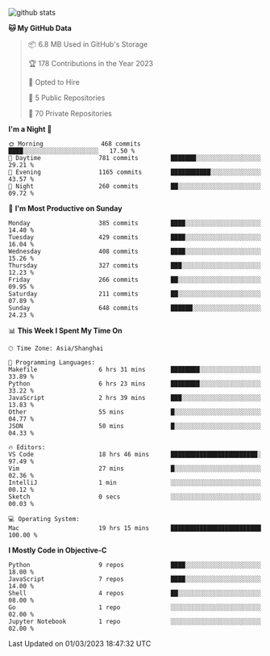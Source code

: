 
![github stats](https://github-readme-stats.vercel.app/api?username=ChesterYue&show_icons=true&count_private=true)

<!-- ![wakatime](https://github-readme-stats.vercel.app/api/wakatime?username=ChesterYue&layout=compact) -->

<!-- ![wakatime](https://github-readme-stats.vercel.app/api/top-langs/?username=ChesterYue&layout=compact) -->

<!--START_SECTION:waka-->
**🐱 My GitHub Data** 

> 📦 6.8 MB Used in GitHub's Storage 
 > 
> 🏆 178 Contributions in the Year 2023
 > 
> 💼 Opted to Hire
 > 
> 📜 5 Public Repositories 
 > 
> 🔑 70 Private Repositories 
 > 
**I'm a Night 🦉** 

```text
🌞 Morning                468 commits         ████░░░░░░░░░░░░░░░░░░░░░   17.50 % 
🌆 Daytime                781 commits         ███████░░░░░░░░░░░░░░░░░░   29.21 % 
🌃 Evening                1165 commits        ███████████░░░░░░░░░░░░░░   43.57 % 
🌙 Night                  260 commits         ██░░░░░░░░░░░░░░░░░░░░░░░   09.72 % 
```
📅 **I'm Most Productive on Sunday** 

```text
Monday                   385 commits         ████░░░░░░░░░░░░░░░░░░░░░   14.40 % 
Tuesday                  429 commits         ████░░░░░░░░░░░░░░░░░░░░░   16.04 % 
Wednesday                408 commits         ████░░░░░░░░░░░░░░░░░░░░░   15.26 % 
Thursday                 327 commits         ███░░░░░░░░░░░░░░░░░░░░░░   12.23 % 
Friday                   266 commits         ██░░░░░░░░░░░░░░░░░░░░░░░   09.95 % 
Saturday                 211 commits         ██░░░░░░░░░░░░░░░░░░░░░░░   07.89 % 
Sunday                   648 commits         ██████░░░░░░░░░░░░░░░░░░░   24.23 % 
```


📊 **This Week I Spent My Time On** 

```text
🕑︎ Time Zone: Asia/Shanghai

💬 Programming Languages: 
Makefile                 6 hrs 31 mins       ████████░░░░░░░░░░░░░░░░░   33.89 % 
Python                   6 hrs 23 mins       ████████░░░░░░░░░░░░░░░░░   33.22 % 
JavaScript               2 hrs 39 mins       ███░░░░░░░░░░░░░░░░░░░░░░   13.83 % 
Other                    55 mins             █░░░░░░░░░░░░░░░░░░░░░░░░   04.77 % 
JSON                     50 mins             █░░░░░░░░░░░░░░░░░░░░░░░░   04.33 % 

🔥 Editors: 
VS Code                  18 hrs 46 mins      ████████████████████████░   97.49 % 
Vim                      27 mins             █░░░░░░░░░░░░░░░░░░░░░░░░   02.36 % 
IntelliJ                 1 min               ░░░░░░░░░░░░░░░░░░░░░░░░░   00.12 % 
Sketch                   0 secs              ░░░░░░░░░░░░░░░░░░░░░░░░░   00.03 % 

💻 Operating System: 
Mac                      19 hrs 15 mins      █████████████████████████   100.00 % 
```

**I Mostly Code in Objective-C** 

```text
Python                   9 repos             ████░░░░░░░░░░░░░░░░░░░░░   18.00 % 
JavaScript               7 repos             ████░░░░░░░░░░░░░░░░░░░░░   14.00 % 
Shell                    4 repos             ██░░░░░░░░░░░░░░░░░░░░░░░   08.00 % 
Go                       1 repo              ░░░░░░░░░░░░░░░░░░░░░░░░░   02.00 % 
Jupyter Notebook         1 repo              ░░░░░░░░░░░░░░░░░░░░░░░░░   02.00 % 
```




 Last Updated on 01/03/2023 18:47:32 UTC
<!--END_SECTION:waka-->